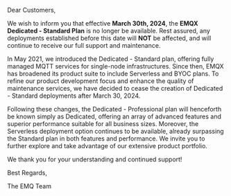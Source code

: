Dear Customers,

We wish to inform you that effective **March 30th, 2024**, the **EMQX Dedicated - Standard Plan** is no longer be available. Rest assured, any deployments established before this date will **NOT** be affected, and will continue to receive our full support and maintenance. 

In May 2021, we introduced the Dedicated - Standard plan, offering fully managed MQTT services for single-node infrastructures. Since then, EMQX has broadened its product suite to include Serverless and BYOC plans. To refine our product development focus and enhance the quality of maintenance services, we have decided to cease the creation of Dedicated - Standard deployments after March 30, 2024.

Following these changes, the Dedicated - Professional plan will henceforth be known simply as Dedicated, offering an array of advanced features and superior performance suitable for all business sizes. Moreover, the Serverless deployment option continues to be available, already surpassing the Standard plan in both features and performance. We invite you to further explore and take advantage of our extensive product portfolio.

We thank you for your understanding and continued support!

Best Regards,

The EMQ Team
